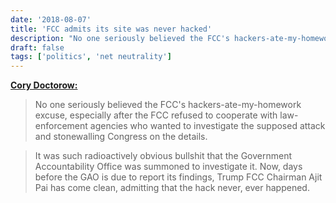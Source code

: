 ```yaml
---
date: '2018-08-07'
title: 'FCC admits its site was never hacked'
description: "No one seriously believed the FCC's hackers-ate-my-homework excuse, especially after the FCC refused to cooperate with law-enforcement agencies who wanted to investigate the supposed attack and stonewalling Congress on the details."
draft: false
tags: ['politics', 'net neutrality']
---
```


**[Cory Doctorow:](https://boingboing.net/2018/08/07/hackers-ate-my-homework.html)**

> No one seriously believed the FCC's hackers-ate-my-homework excuse, especially after the FCC refused to cooperate with law-enforcement agencies who wanted to investigate the supposed attack and stonewalling Congress on the details.<!-- excerpt -->

> It was such radioactively obvious bullshit that the Government Accountability Office was summoned to investigate it. Now, days before the GAO is due to report its findings, Trump FCC Chairman Ajit Pai has come clean, admitting that the hack never, ever happened.
